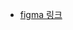 - [figma 링크](https://www.figma.com/file/P39AuJHr9kDhco0NCZDOwz/Button-Component(atomic-component)?type=design&node-id=20%3A48&mode=design&t=cZKiSPJpAKLGT8zw-1)
